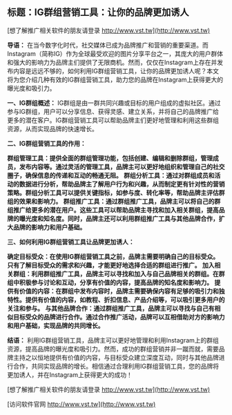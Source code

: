 ## **标题：IG群组营销工具：让你的品牌更加诱人**

[想了解推广相关软件的朋友请登录 http://www.vst.tw](http://www.vst.tw)

**导语：**
在当今数字化时代，社交媒体已成为品牌推广和营销的重要渠道。而Instagram（简称IG）作为全球最受欢迎的图片分享平台之一，其庞大的用户群体和强大的影响力为品牌主们提供了无限商机。然而，仅仅在Instagram上存在并发布内容是远远不够的，如何利用IG群组营销工具，让你的品牌更加诱人呢？本文将为您介绍几种有效的IG群组营销工具，助力您的品牌在Instagram上获得更大的曝光度和吸引力。

**一、IG群组概述：**
IG群组是由一群共同兴趣或目标的用户组成的虚拟社区。通过参与IG群组，用户可以分享信息、获得灵感、建立关系，并将自己的品牌推广给更多的潜在客户。IG群组营销工具可以帮助品牌主们更好地管理和利用这些群组资源，从而实现品牌的快速增长。

**二、IG群组营销工具的作用：**

**群组管理工具：提供全面的群组管理功能，包括创建、编辑和删除群组，管理成员，发布内容等。通过灵活的管理工具，品牌主可以更好地组织和管理自己的社交圈子，确保信息的传递和互动的畅通无阻。**
**群组分析工具：通过对群组成员和活动的数据进行分析，帮助品牌主了解用户行为和兴趣，从而制定更有针对性的营销策略。群组分析工具可以提供关键指标，如参与度、转化率等，帮助品牌主评估群组的效果和影响力。**
**群组推广工具：通过群组推广工具，品牌主可以将自己的群组推广给更多的潜在用户。这些工具可以帮助品牌主寻找和加入相关群组，提高品牌的曝光度和知名度。同时，品牌主还可以利用群组推广工具与其他品牌合作，扩大品牌的影响力和用户基础。**

**三、如何利用IG群组营销工具让品牌更加诱人：**

**确定目标受众：在使用IG群组营销工具之前，品牌主需要明确自己的目标受众。只有了解目标受众的需求和兴趣，才能更好地选择合适的群组进行推广。**
**加入相关群组：利用群组推广工具，品牌主可以寻找和加入与自己品牌相关的群组。在群组中积极参与讨论和互动，分享有价值的内容，提高品牌的知名度和影响力。**
**提供有价值的内容：在群组中发布内容时，品牌主需要确保内容有足够的吸引力和独特性。提供有价值的内容，如教程、折扣信息、产品介绍等，可以吸引更多用户的关注和参与。**
**与其他品牌合作：通过群组推广工具，品牌主可以寻找与自己有相似目标受众的品牌进行合作。通过合作推广活动，品牌可以互相借助对方的影响力和用户基础，实现品牌的共同增长。**

**结语：**
利用IG群组营销工具，品牌主可以更好地管理和利用Instagram上的群组资源，提高品牌的曝光度和吸引力。然而，成功的群组营销并非一蹴而就，需要品牌主持之以恒地提供有价值的内容，与目标受众建立深度互动，同时与其他品牌进行合作，共同实现品牌的增长。相信通过合理利用IG群组营销工具，您的品牌将更加诱人，并在Instagram上获得更大的成功！

[想了解推广相关软件的朋友请登录 http://www.vst.tw](http://www.vst.tw)


[访问软件官网 http://www.vst.tw](http://www.vst.tw)
